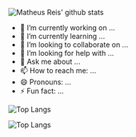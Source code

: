 ![Matheus Reis' github stats](https://github-readme-stats.vercel.app/api?username=math-reis&theme=react&show_icons=true)

- 🔭 I’m currently working on ...
- 🌱 I’m currently learning ...
- 👯 I’m looking to collaborate on ...
- 🤔 I’m looking for help with ...
- 💬 Ask me about ...
- 📫 How to reach me: ...
- 😄 Pronouns: ...
- ⚡ Fun fact: ...

![Top Langs](https://github-readme-stats.vercel.app/api/top-langs/?username=math-reis)

![Top Langs](https://github-readme-stats.vercel.app/api/top-langs/?username=math-reis&layout=compact)





